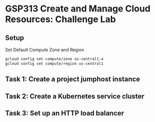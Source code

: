 # GSP313 Create and Manage Cloud Resources: Challenge Lab

## Setup
Set Default Compute Zone and Region
```bash
gcloud config set compute/zone us-central1-a
gcloud config set compute/region us-central1

```

## Task 1: Create a project jumphost instance


## Task 2: Create a Kubernetes service cluster


## Task 3: Set up an HTTP load balancer
